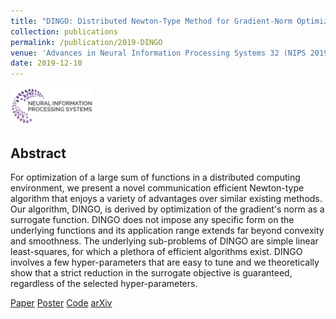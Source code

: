 ```yaml
---
title: "DINGO: Distributed Newton-Type Method for Gradient-Norm Optimization"
collection: publications
permalink: /publication/2019-DINGO
venue: 'Advances in Neural Information Processing Systems 32 (NIPS 2019)'
date: 2019-12-10
---
```

<img src='/files/neurips-logo-new.svg' height="60" href='/'>

## Abstract
For optimization of a large sum of functions in a distributed computing environment, we present a novel communication efficient Newton-type algorithm that enjoys a variety of advantages over similar existing methods. Our algorithm, DINGO, is derived by optimization of the gradient's norm as a surrogate function. DINGO does not impose any specific form on the underlying functions and its application range extends far beyond convexity and smoothness. The underlying sub-problems of DINGO are simple linear least-squares, for which a plethora of efficient algorithms exist. DINGO involves a few hyper-parameters that are easy to tune and we theoretically show that a strict reduction in the surrogate objective is guaranteed, regardless of the selected hyper-parameters.

<a href="https://papers.nips.cc/paper/9146-dingo-distributed-newton-type-method-for-gradient-norm-optimization" class="btn">Paper</a>
<a href="/DINGO_NeurIPS_Poster.pdf" class="btn">Poster</a>
<a href="https://github.com/RixonC/DINGO" class="btn">Code</a>
<a href="https://arxiv.org/abs/1901.05134" class="btn">arXiv</a>
